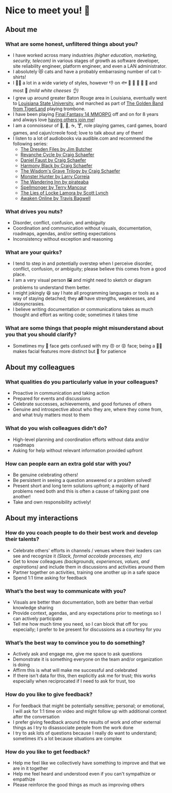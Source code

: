 # Nice to meet you! :wave:

## About me

### What are some honest, unfiltered things about you?
* I have worked across many industries _(higher education, marketing, security, telecom)_ in various stages of growth as software developer, site reliability engineer, platform engineer, and even a LAN administrator.
* I absolutely :heart_eyes_cat: cats and have a probably embarrasing number of cat t-shirts!
* I :cook: a lot in a wide variety of styles, however :thumbsdown: on :fish: :shrimp: :crab: :lobster: :squid: :oyster: and most :cheese: _(mild white cheeses :ok_hand:)_
* I grew up around greater Baton Rouge area in Louisiana, eventually went to [Louisiana State University](https://lsu.edu/), and marched as part of [The Golden Band from TigerLand](https://www.lsu.edu/cmda/bands/athletic/index.php) playing trombone.
* I have been playing [Final Fantasy 14 MMORPG](https://na.finalfantasyxiv.com/) off and on for 8 years and always love [having others join me](https://na.finalfantasyxiv.com/lodestone/special/friend_recruit/)!
* I am a connoisseur of :beer:, :hamburger:, :coffee:, :cocktail:, role playing games, card games, board games, and cajun/creole food; love to talk about any of them!
* I listen to a lot of audiobooks via audible.com and recommend the following series:
  * [The Dresden Files by Jim Butcher](https://www.audible.com/series/The-Dresden-Files-Audiobooks/B005NB2IG0)
  * [Revanche Cycle by Craig Schaefer](https://www.audible.com/series/Revanche-Cycle-Audiobooks/B017RU7346)
  * [Daniel Faust by Craig Schaefer](https://www.audible.com/series/Daniel-Faust-Audiobooks/B00RU83O8A)
  * [Harmony Black by Craig Schaefer](https://www.audible.com/series/Harmony-Black-Audiobooks/B01DCHLKOW)
  * [The Wisdom's Grave Trilogy by Craig Schaefer](https://www.audible.com/series/The-Wisdoms-Grave-Trilogy-Audiobooks/B07HQC1M5W)
  * [Monster Hunter by Larry Correia](https://www.audible.com/series/Monster-Hunter-Audiobooks/B006K1QVNS)
  * [The Wandering Inn by pirateaba](https://www.audible.com/series/The-Wandering-Inn-Audiobooks/B07X3TZ2YQ)
  * [Spellmonger by Terry Mancour](https://www.audible.com/series/Spellmonger-Audiobooks/B01N385K2X)
  * [The Lies of Locke Lamora by Scott Lynch](https://www.audible.com/series/Gentleman-Bastard-Sequence-Audiobooks/B006K1SORE)
  * [Awaken Online by Travis Bagwell](https://www.audible.com/series/Awaken-Online-Audiobooks/B06XWGV4RJ)

### What drives you nuts?
* Disorder, conflict, confusion, and ambiguity
* Coordination and communication without visuals, documentation, roadmaps, agendas, and/or setting expectations
* Inconsistency without exception and reasoning

### What are your quirks?
* I tend to step in and potentially overstep when I perceive disorder, conflict, confusion, or ambiguity; please believe this comes from a good place.
* I am a very visual person :framed_picture: and might need to sketch or diagram problems to understand them better.
* I might jokingly :laughing: say I hate all programming languages or tools as a way of staying detached; they **all** have strengths, weaknesses, and idiosyncrasies.
* I believe writing documentation or communications takes as much thought and effort as writing code; sometimes it takes time

### What are some things that people might misunderstand about you that you should clarify?
* Sometimes my :thinking: face gets confused with my :angry: or :rage: face; being a :bald_man: makes facial features more distinct but :bow: for patience

## About my colleagues

### What qualities do you particularly value in your colleagues?
* Proactive in communication and taking action
* Prepared for events and discussions
* Celebrate successes, achievements, and good fortunes of others
* Genuine and introspective about who they are, where they come from, and what truly matters most to them

### What do you wish colleagues didn’t do?
* High-level planning and coordination efforts without data and/or roadmaps
* Asking for help without relevant information provided upfront

### How can people earn an extra gold star with you?
* Be genuine celebrating others!
* Be persistent in seeing a question answered or a problem solved!
* Present short and long term solutions upfront; a majority of hard problems need both and this is often a cause of talking past one another!
* Take and own responsibility actively!

## About my interactions

### How do you coach people to do their best work and develop their talents?
* Celebrate others' efforts in channels / venues where their leaders can see and recognize it _(Slack, formal accolade processes, etc)_
* Get to know colleagues _(backgrounds, experiences, values, and aspirations)_ and include them in discussions and activities around them
* Partner together on activities, training one another up in a safe space
* Spend 1:1 time asking for feedback

### What’s the best way to communicate with you?
* Visuals are better than documentation, both are better than verbal knowledge sharing
* Provide context, agendas, and any expectations prior to meetings so I can actively participate
* Tell me how much time you need, so I can block that off for you especially; I prefer to be present for discussions as a courtesy for you

### What’s the best way to convince you to do something?
* Actively ask and engage me, give me space to ask questions
* Demonstrate it is something everyone on the team and/or organization is doing
* Affirm this is what will make me successful and celebrated
* If there isn't data for this, then explicitly ask me for trust; this works especially when reciprocated if I need to ask for trust, too

### How do you like to give feedback?
* For feedback that might be potentially sensitive; personal; or emotional, I will ask for 1:1 time on video and might follow up with additional context after the conversation
* I prefer giving feedback around the results of work and other external things as I try to disassociate people from the work done
* I try to ask lots of questions because I really do want to understand; sometimes it’s a lot because situations are complex

### How do you like to get feedback?
* Help me feel like we collectively have something to improve and that we are in it together
* Help me feel heard and understood even if you can't sympathize or empathize
* Please reinforce the good things as much as improving others
